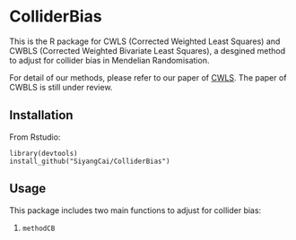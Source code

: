 # ColliderBias

This is the R package for CWLS (Corrected Weighted Least Squares) and CWBLS (Corrected Weighted Bivariate Least Squares), a desgined method to adjust for collider bias in Mendelian Randomisation.

For detail of our methods, please refer to our paper of [CWLS](https://pubmed.ncbi.nlm.nih.gov/35583096/). The paper of CWBLS is still under review.


## Installation
From Rstudio:

```
library(devtools)
install_github("SiyangCai/ColliderBias")
```

## Usage
This package includes two main functions to adjust for collider bias:
1. `methodCB`
